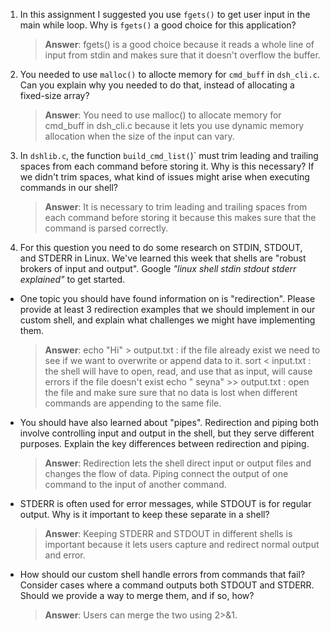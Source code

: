 1. In this assignment I suggested you use `fgets()` to get user input in the main while loop. Why is `fgets()` a good choice for this application?

    > **Answer**:  fgets() is a good choice because it reads a whole line of input from stdin and makes sure that it doesn't overflow the buffer. 

2. You needed to use `malloc()` to allocte memory for `cmd_buff` in `dsh_cli.c`. Can you explain why you needed to do that, instead of allocating a fixed-size array?

    > **Answer**:  You need to use malloc() to allocate memory for cmd_buff in dsh_cli.c because it lets you use dynamic memory allocation when the size of the input can vary. 


3. In `dshlib.c`, the function `build_cmd_list(`)` must trim leading and trailing spaces from each command before storing it. Why is this necessary? If we didn't trim spaces, what kind of issues might arise when executing commands in our shell?

    > **Answer**:  It is necessary to trim leading and trailing spaces from each command before storing it because this makes sure that the command is parsed correctly. 

4. For this question you need to do some research on STDIN, STDOUT, and STDERR in Linux. We've learned this week that shells are "robust brokers of input and output". Google _"linux shell stdin stdout stderr explained"_ to get started.

- One topic you should have found information on is "redirection". Please provide at least 3 redirection examples that we should implement in our custom shell, and explain what challenges we might have implementing them.

    > **Answer**:  echo "Hi" > output.txt : if the file already exist we need to see if we want to overwrite or append data to it. 
    sort < input.txt : the shell will have to open, read, and use that as input, will cause errors if the file doesn't exist
    echo " seyna" >> output.txt : open the file and make sure sure that no data is lost when different commands are appending to the same file. 

- You should have also learned about "pipes". Redirection and piping both involve controlling input and output in the shell, but they serve different purposes. Explain the key differences between redirection and piping.

    > **Answer**:  Redirection lets the shell direct input or output files and changes the flow of data. 
    Piping connect the output of one command to the input of another command. 

- STDERR is often used for error messages, while STDOUT is for regular output. Why is it important to keep these separate in a shell?

    > **Answer**:  Keeping STDERR and STDOUT in different shells is important because it lets users capture and redirect normal output and error. 

- How should our custom shell handle errors from commands that fail? Consider cases where a command outputs both STDOUT and STDERR. Should we provide a way to merge them, and if so, how?

    > **Answer**:  Users can merge the two using 2>&1. 